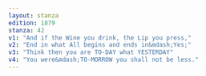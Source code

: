 ```yaml
---
layout: stanza
edition: 1879
stanza: 42
v1: "And if the Wine you drink, the Lip you press,"
v2: "End in what All begins and ends in&mdash;Yes;"
v3: "Think then you are TO-DAY what YESTERDAY"
v4: "You were&mdash;TO-MORROW you shall not be less."
---
```

